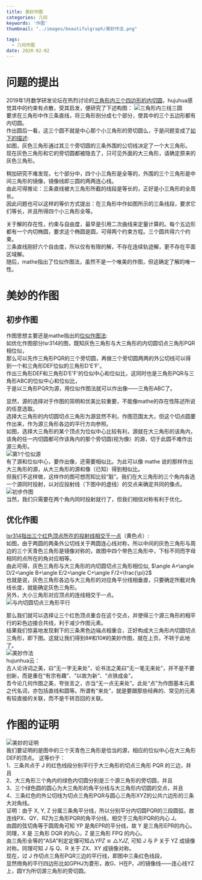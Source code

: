 ```yaml
---
title: 美妙作图
categories: 几何
keywords: '作图'
thumbnail: "../images/beautifulgraph/美妙作法.png"

tags:
  - 几何作图
date: 2020-02-02
---
```


# 问题的提出
2019年1月数学研发论坛在热烈讨论的[三角形内三个四边形的内切圆](https://bbs.emath.ac.cn/thread-15603-1-1.html)，hujuhua感觉其中的约束有点散，受其启发，便研究了下述构图：
![三角形内三线三圆](../images/beautifulgraph/三角形内三线三圆.png)  
要求在三角形中作三条直线，将三角形剖分成七个部分，使其中的三个五边形都有内切圆。  
作出圆后一看，这三个圆不就是中心那个小三角形的旁切圆么，于是问题变成了[如下的描述](https://bbs.emath.ac.cn/thread-15653-1-1.html):  
如图，灰色三角形通过其三个旁切圆的三条外围的公切线决定了一个大三角形。  
现在灰色三角形和它的旁切圆都被隐去了，只可见外面的大三角形，请确定原来的灰色三角形。  

稍加研究不难发现，七个部分中，四个小三角形是全等的，外围的三个三角形是中间三角形的镜像，镜像线即三圆的两两连心线。  
由此可得推论：三条直线被大三角形所截的线段是等长的，正好是小三角形的全周长。  
因此问题也可以这样的等价方式提出：在三角形中作如图所示的三条线段，要求它们等长，并且所得四个小三角形全等。  

关于解的存在性，约束与自由度，最早是引用二次曲线来定量计算的。每个五边形都有一个内切椭圆，要求这个椭圆是圆，可得两个约束方程。三个圆共得六个约束。  
三条直线刚好六个自由度，所以仅有有限的解，不存在连续轨迹解，更不存在平面区域解。  
随后，mathe指出了位似作图法，虽然不是一个唯美的作图，但这确定了解的唯一性。  

# 美妙的作图
## 初步作图
作图思想主要还是mathe指出的[位似作图法](https://bbs.emath.ac.cn/forum.php?mod=redirect&goto=findpost&ptid=15653&pid=76821&fromuid=20):  
如优化作图部分lsr314的图，既知灰色三角形与大三角形的内切圆切点三角形PQR相位似，  
那么可以先作三角形PQR的三个旁切圆，再做三个旁切圆两两的外公切线可以得到一个和三角形DEF位似的三角形D'E'F'。  
作出三角形DEF和三角形D‘E'F'的位似中心和位似比，这同时也是三角形PQR与三角形ABC的位似中心和位似比，  
于是以三角形PQR为源，用位似作图法就可以作出像——三角形ABC了。  

显然，源的选择对于作图的简明和优美比较重要，不能像mathe的存在性陈述所说的任意选取。  
选择大三角形的内切圆切点三角形为源显然不利，作图范围太大，但这个切点圆要作出来，作为源三角形各边的平行方向参照。  
如图，选择大三角形的某个顶点为位似中心比较有利，源就在大三角形的该角内，该角的任一内切圆都可作该角内的那个旁切圆(视为像）的源，切于此圆不难作出源三角形。  
![第1个位似源](../images/beautifulgraph/第1个位似源.PNG)  
有了源和位似中心，要作出像，还需要相似比。为此可以像 mathe 说的那样作出大三角形的源，从大三角形的源和像（已知）得到相似比。  
但我们不这样做，这样作的图可想而知比较“脏”。我们在大三角形的三个角内各选一个源同时投射，以对应投射线（下图中的虚线）的交点来确定共同的像点。  
![初步作图](../images/beautifulgraph/初步作图.PNG)  
当然，我们只需要在两个角内同时投射就行了，但我们相信对称有利于优化。  

## 优化作图

[Isr314指出三个红色顶点所在的投射线相交于一点](https://bbs.emath.ac.cn/forum.php?mod=redirect&goto=findpost&ptid=15653&pid=76820&fromuid=20)（黄色点）:  
如图，由于两圆的两条外公切线关于两圆连心线对称，所以中间的灰色三角形与周边的三个天青色三角形是镜像对称的，故图中四个带色三角形中，下标不同而字母相同的点所在的角对应相等。  
由此可得，灰色三角形与大三角形的内切圆切点三角形相位似, $\angle A+\angle D/2=\angle B+\angle E/2=\angle C+\angle F/2=\frac{\pi}2$  
也就是说，灰色三角形各边与大三角形的对应角平分线相垂直，只要确定所截对角线长度，就能确定灰色三角形。  
另外，大小三角形对应顶点的连线相交于一点。  
![与内切圆切点三角形平行](../images/beautifulgraph/与内切圆切点三角形平行.PNG)

那么我们就可以选择让三个红色顶点重合在这个交点，并使得三个源三角形的相平行的彩色边接合共线，利于减少作图元素。  
结果我们惊喜地发现剩下的三条黑色边端点相重合，正好构成大三角形内切圆切点三角形，即下图。这就让我们得到8#和10#的美妙作图，就在上页，不转于此地了。  
![美妙作法](../images/beautifulgraph/美妙作法.PNG)  
hujunhua云：  
古人论诗词之美，曰“无一字无来处”，论书法之美曰“无一笔无来处”，并不是不要创新，而是重在“有宗有趣”、“以故为新”、“点铁成金”。  
吾今论几何作图之美，夸张言之，亦当“无一点无来处”。此处“点”为作图基本元素之代名词，亦包括直线和圆等。所谓有“来处”，就是要跟那些经典的、常见的元素有较直接的关联，而不是千转百回的关联。  

# 作图的证明
![美妙的证明](../images/beautifulgraph/美妙的证明.PNG)  
我们要证明的是图中的三个天青色三角形是恰当的源，相应的位似中心在大三角形DEF的顶点。
这等价于：  
1、三条共点于 J 的红色线段分别平行于大三角形的切点三角形 PQR 的三边，并且  
2、大三角形三个角内的绿色内切圆分别是三个源三角形的旁切圆，并且  
3、三个绿色圆的圆心为大三角形的角平分线与大三角形内切圆的交点，并且  
4、三条红色的外公切线为切点三角形PQR与圆心三角形XYZ的公共六边形的三条大对角线。  
证明：由于 X, Y, Z 分属三条角平分线，所以分别平分内切圆PQR的三段圆弧，故连线PX、QY、RZ为三角形PQR的角平分线，相交于三角形PQR的内心 J。  
由圆的弦切角等于圆周角可知 YP 是角EPR的平分线，故 Y 是三角形EPR的内心。同理，X 是 三角形 DQR 的内心，Z 是三角形 FPQ 的内心。  
由三角形全等的“ASA”判定定理可知$\triangle YPZ ≌\triangle YJZ$, 可知 J 与 P 关于 YZ 成镜像对称。同理可知 J 与 Q、R 关于 ZX、XY 成镜像对称。  
现在，过 J 作切点三角形PQR三边的平行线，即图中三条红色线段，  
显然倚角的平行四边形比如GPHJ为菱形，故G、H在P，J的镜像线——连心线YZ上，圆Y为所切源三角形的旁切圆。  

